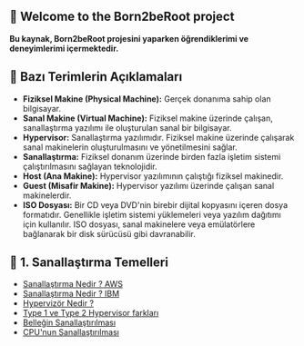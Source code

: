 ## 👋 Welcome to the Born2beRoot project
**Bu kaynak, Born2beRoot projesini yaparken öğrendiklerimi ve deneyimlerimi içermektedir.**

## 📖 Bazı Terimlerin Açıklamaları

   - **Fiziksel Makine (Physical Machine):** Gerçek donanıma sahip olan bilgisayar.
   - **Sanal Makine (Virtual Machine):** Fiziksel makine üzerinde çalışan, sanallaştırma yazılımı ile oluşturulan sanal bir bilgisayar.
   - **Hypervisor:** Sanallaştırma yazılımıdır. Fiziksel makine üzerinde çalışarak sanal makinelerin oluşturulmasını ve yönetilmesini sağlar.
   - **Sanallaştırma:** Fiziksel donanım üzerinde birden fazla işletim sistemi çalıştırılmasını sağlayan teknolojidir.
   - **Host (Ana Makine):** Hypervisor yazılımının çalıştığı fiziksel makinedir.
   - **Guest (Misafir Makine):** Hypervisor yazılımı üzerinde çalışan sanal makinelerdir.
   - **ISO Dosyası:** Bir CD veya DVD'nin birebir dijital kopyasını içeren dosya formatıdır. Genellikle işletim sistemi yüklemeleri veya yazılım dağıtımı için kullanılır. ISO dosyası, sanal makinelere veya emülatörlere bağlanarak bir disk sürücüsü gibi davranabilir.

## 📜 1. Sanallaştırma Temelleri
  - [Sanallaştırma Nedir ? AWS](https://aws.amazon.com/tr/what-is/virtualization/?utm_source=chatgpt.com)
  - [Sanallaştırma Nedir ? IBM](https://www.ibm.com/topics/virtualization)
  - [Hypervizör Nedir ?](https://aws.amazon.com/what-is/hypervisor/)
  - [Type 1 ve Type 2 Hypervisor farkları](https://aws.amazon.com/tr/compare/the-difference-between-type-1-and-type-2-hypervisors/)
  - [Belleğin Sanallaştırılması](https://www.alibabacloud.com/blog/599058)
  - [CPU'nun Sanallaştırılması](https://www.flackbox.com/virtual-processor-scheduling-how-vmware-and-microsoft-hypervisors-work-at-the-cpu-level)
